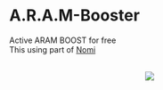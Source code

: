 # A.R.A.M-Booster
Active ARAM BOOST for free <br>
This using part of <a href="https://github.com/nomi-san">Nomi</a>
<br><br>
<center><img src="https://i0.wp.com/s1.uphinh.org/2021/05/25/Capture.png"></center>


